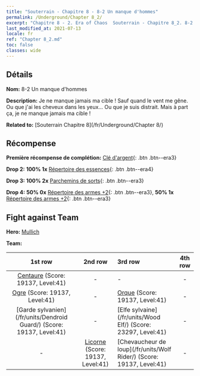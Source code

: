 ```yaml
---
title: "Souterrain - Chapitre 8 - 8-2 Un manque d'hommes"
permalink: /Underground/Chapter 8_2/
excerpt: "Chapitre 8 - 2. Era of Chaos  Souterrain - Chapitre 8_2. 8-2 Un manque d'hommes"
last_modified_at: 2021-07-13
locale: fr
ref: "Chapter 8_2.md"
toc: false
classes: wide
---
```


## Détails

 **Nom:** 8-2 Un manque d'hommes

 **Description:** Je ne manque jamais ma cible ! Sauf quand le vent me gêne. Ou que j'ai les cheveux dans les yeux... Ou que je suis distrait. Mais à part ça, je ne manque jamais ma cible !

 **Related to:** [Souterrain Chapitre 8](/fr/Underground/Chapter 8/)

## Récompense

 **Première récompense de complétion:** [Clé d'argent](/ItemsFR/con_693/){: .btn .btn--era3}

 **Drop 2:** **100% 1x** [Répertoire des essences](/ItemsFR/mat_39/){: .btn .btn--era4}

 **Drop 3:** **100% 2x** [Parchemins de sorts](/ItemsFR/con_694/){: .btn .btn--era3}

 **Drop 4:** **50% 0x** [Répertoire des armes +2](/ItemsFR/mat_32/){: .btn .btn--era3}, **50% 1x** [Répertoire des armes +2](/ItemsFR/mat_32/){: .btn .btn--era3}


## Fight against Team
 **Hero:** [Mullich](/fr/heroes/Mullich/)

 **Team:**


  | 1st row | 2nd row | 3rd row | 4th row |
  |:----:|:----:|:----|:----:|
  | [Centaure](/fr/units/Centaur/) (Score: 19137, Level:41)  | - | - | - |
  | [Ogre](/fr/units/Ogre/) (Score: 19137, Level:41)  | - | [Orque](/fr/units/Orc/) (Score: 19137, Level:41)  | - |
  | [Garde sylvanien](/fr/units/Dendroid Guard/) (Score: 19137, Level:41)  | - | [Elfe sylvaine](/fr/units/Wood Elf/) (Score: 23297, Level:41)  | - |
  | - | [Licorne](/fr/units/Unicorn/) (Score: 19137, Level:41)  | [Chevaucheur de loup](/fr/units/Wolf Rider/) (Score: 19137, Level:41)  | - |


